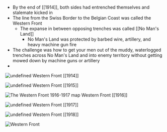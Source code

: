 - By the end of [[1914]], both sides had entrenched themselves and stalemate kicked in
- The line from the Swiss Border to the Belgian Coast was called the Western Front
	- The expanse in between opposing trenches was called [[No Man's Land]]
		- No Man's Land was protected by barbed wire, artillery, and heavy machine gun fire
- The challenge was how to get your men out of the muddy, waterlogged trenches across No Man's Land and into enemy territory without getting mowed down by machine guns or artillery
- 

![undefined](https://upload.wikimedia.org/wikipedia/commons/3/3e/Stabilization_of_Western_Front_WWI.PNG)
Western Front [[1914]]

![undefined](https://upload.wikimedia.org/wikipedia/commons/5/51/Western_front_1915-16.jpg)
Western Front [[1915]]

![The Western Front 1916-1917 map](https://nzhistory.govt.nz/files/styles/fullsize/public/western-front-1916-1917-1000.jpg?itok=TIptWCHK)
Western Front [[1916]]

![undefined](https://upload.wikimedia.org/wikipedia/commons/d/d0/Western_Front_1917.jpg)
Western Front [[1917]]

![undefined](https://upload.wikimedia.org/wikipedia/commons/4/42/Western_front_1918_german.jpg)
Western Front [[1918]]



![Western Front](https://www.nationalarchives.gov.uk/pathways/firstworldwar/maps/map_images/westernfront.gif)


